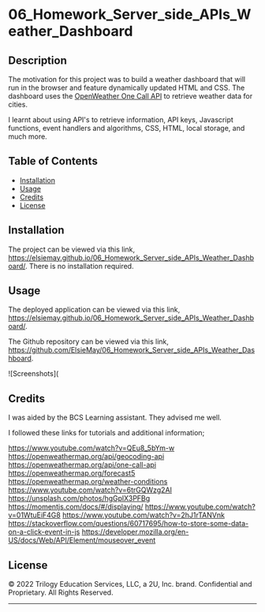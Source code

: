 # 06_Homework_Server_side_APIs_Weather_Dashboard

## Description

The motivation for this project was to build a weather dashboard that will run in the browser and feature dynamically updated HTML and CSS. The dashboard uses the [OpenWeather One Call API](https://openweathermap.org/api/one-call-api) to retrieve weather data for cities.

I learnt about using API's to retrieve information, API keys, Javascript functions, event handlers and algorithms, CSS, HTML, local storage, and much more.

## Table of Contents

- [Installation](#installation)
- [Usage](#usage)
- [Credits](#credits)
- [License](#license)

## Installation

The project can be viewed via this link, https://elsiemay.github.io/06_Homework_Server_side_APIs_Weather_Dashboard/. There is no installation required.

## Usage

The deployed application can be viewed via this link, https://elsiemay.github.io/06_Homework_Server_side_APIs_Weather_Dashboard/.

The Github repository can be viewed via this link, https://github.com/ElsieMay/06_Homework_Server_side_APIs_Weather_Dashboard.

![Screenshots](

## Credits

I was aided by the BCS Learning assistant. They advised me well.

I followed these links for tutorials and additional information;

https://www.youtube.com/watch?v=QEu8_5bYm-w
https://openweathermap.org/api/geocoding-api
https://openweathermap.org/api/one-call-api
https://openweathermap.org/forecast5
https://openweathermap.org/weather-conditions
https://www.youtube.com/watch?v=6trGQWzg2AI
https://unsplash.com/photos/hgGplX3PFBg
https://momentjs.com/docs/#/displaying/
https://www.youtube.com/watch?v=01WtuEiF4G8
https://www.youtube.com/watch?v=2hJ1rTANVnk
https://stackoverflow.com/questions/60717695/how-to-store-some-data-on-a-click-event-in-js
https://developer.mozilla.org/en-US/docs/Web/API/Element/mouseover_event

## License

© 2022 Trilogy Education Services, LLC, a 2U, Inc. brand. Confidential and Proprietary. All Rights Reserved.

---
